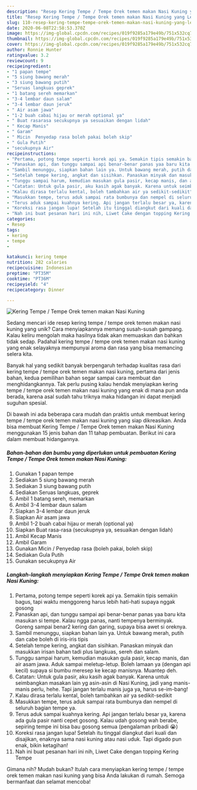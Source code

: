 ```yaml
---
description: "Resep Kering Tempe / Tempe Orek temen makan Nasi Kuning yang Lezat"
title: "Resep Kering Tempe / Tempe Orek temen makan Nasi Kuning yang Lezat"
slug: 110-resep-kering-tempe-tempe-orek-temen-makan-nasi-kuning-yang-lezat
date: 2020-06-08T22:58:53.370Z
image: https://img-global.cpcdn.com/recipes/019f9285a179e49b/751x532cq70/kering-tempe-tempe-orek-temen-makan-nasi-kuning-foto-resep-utama.jpg
thumbnail: https://img-global.cpcdn.com/recipes/019f9285a179e49b/751x532cq70/kering-tempe-tempe-orek-temen-makan-nasi-kuning-foto-resep-utama.jpg
cover: https://img-global.cpcdn.com/recipes/019f9285a179e49b/751x532cq70/kering-tempe-tempe-orek-temen-makan-nasi-kuning-foto-resep-utama.jpg
author: Ronnie Hunter
ratingvalue: 3.2
reviewcount: 9
recipeingredient:
- "1 papan tempe"
- "5 siung bawang merah"
- "3 siung bawang putih"
- "Seruas langkuas geprek"
- "1 batang sereh memarkan"
- "3-4 lembar daun salam"
- "3-4 lembar daun jeruk"
- " Air asam jawa"
- "1-2 buah cabai hijau or merah optional ya"
- " Buat rasarasa secukupnya ya sesuaikan dengan lidah"
- " Kecap Manis"
- " Garam"
- " Micin  Penyedap rasa boleh pakai boleh skip"
- " Gula Putih"
- "secukupnya Air"
recipeinstructions:
- "Pertama, potong tempe seperti korek api ya. Semakin tipis semakin bagus, tapi waktu menggoreng harus lebih hati-hati supaya nggak gosong"
- "Panaskan api, dan tunggu sampai api benar-benar panas yaa baru kita masukan si tempe. Kalau ngga panas, nanti tempenya berminyak. Goreng sampai benar2 kering dan garing, supaya bisa awet si oreknya."
- "Sambil menunggu, siapkan bahan lain ya. Untuk bawang merah, putih dan cabe boleh di iris-iris tipis"
- "Setelah tempe kering, angkat dan sisihkan. Panaskan minyak dan masukkan irisan bahan tadi plus langkuas, sereh dan salam."
- "Tunggu sampai harum, kemudian masukan gula pasir, kecap manis, dan air asam jawa. Aduk sampai meletup-letup. Boleh lamaan ya (dengan api kecil) supaya si bumbu meresep ke kecap manisnya. Muantep deh."
- "Catatan: Untuk gula pasir, aku kasih agak banyak. Karena untuk seimbangkan masakan lain yg asin-asin di Nasi Kuning, jadi yang manis-manis perlu, hehe. Tapi jangan terlalu manis juga ya, harus se-im-bang!"
- "Kalau dirasa terlalu kental, boleh tambahkan air ya sedikit-sedikit"
- "Masukkan tempe, terus aduk sampai rata bumbunya dan nempel di seluruh bagian tempe ya."
- "Terus aduk sampai kuahnya kering. Api jangan terlalu besar ya, karena ada gula pasir nanti cepet gosong. Kalau udah gosong wah berabe, sepiring tempe ini bisa bau gosong semua (pengalaman pribadi 😭)"
- "Koreksi rasa jangan lupa! Setelah itu tinggal diangkut dari kuali dan disajikan, enaknya sama nasi kuning atau nasi uduk. Tapi digado pun enak, bikin ketagihan!"
- "Nah ini buat pesanan hari ini nih, Liwet Cake dengan topping Kering Tempe"
categories:
- Resep
tags:
- kering
- tempe
- 

katakunci: kering tempe  
nutrition: 282 calories
recipecuisine: Indonesian
preptime: "PT35M"
cooktime: "PT36M"
recipeyield: "4"
recipecategory: Dinner

---
```



![Kering Tempe / Tempe Orek temen makan Nasi Kuning](https://img-global.cpcdn.com/recipes/019f9285a179e49b/751x532cq70/kering-tempe-tempe-orek-temen-makan-nasi-kuning-foto-resep-utama.jpg)

Sedang mencari ide resep kering tempe / tempe orek temen makan nasi kuning yang unik? Cara menyiapkannya memang susah-susah gampang. Kalau keliru mengolah maka hasilnya tidak akan memuaskan dan bahkan tidak sedap. Padahal kering tempe / tempe orek temen makan nasi kuning yang enak selayaknya mempunyai aroma dan rasa yang bisa memancing selera kita.



Banyak hal yang sedikit banyak berpengaruh terhadap kualitas rasa dari kering tempe / tempe orek temen makan nasi kuning, pertama dari jenis bahan, kedua pemilihan bahan segar sampai cara membuat dan menghidangkannya. Tak perlu pusing kalau hendak menyiapkan kering tempe / tempe orek temen makan nasi kuning yang enak di mana pun anda berada, karena asal sudah tahu triknya maka hidangan ini dapat menjadi suguhan spesial.


Di bawah ini ada beberapa cara mudah dan praktis untuk membuat kering tempe / tempe orek temen makan nasi kuning yang siap dikreasikan. Anda bisa membuat Kering Tempe / Tempe Orek temen makan Nasi Kuning menggunakan 15 jenis bahan dan 11 tahap pembuatan. Berikut ini cara dalam membuat hidangannya.

<!--inarticleads1-->

##### Bahan-bahan dan bumbu yang diperlukan untuk pembuatan Kering Tempe / Tempe Orek temen makan Nasi Kuning:

1. Gunakan 1 papan tempe
1. Sediakan 5 siung bawang merah
1. Sediakan 3 siung bawang putih
1. Sediakan Seruas langkuas, geprek
1. Ambil 1 batang sereh, memarkan
1. Ambil 3-4 lembar daun salam
1. Siapkan 3-4 lembar daun jeruk
1. Siapkan  Air asam jawa
1. Ambil 1-2 buah cabai hijau or merah (optional ya)
1. Siapkan  Buat rasa-rasa (secukupnya ya, sesuaikan dengan lidah)
1. Ambil  Kecap Manis
1. Ambil  Garam
1. Gunakan  Micin / Penyedap rasa (boleh pakai, boleh skip)
1. Sediakan  Gula Putih
1. Gunakan secukupnya Air




<!--inarticleads2-->

##### Langkah-langkah menyiapkan Kering Tempe / Tempe Orek temen makan Nasi Kuning:

1. Pertama, potong tempe seperti korek api ya. Semakin tipis semakin bagus, tapi waktu menggoreng harus lebih hati-hati supaya nggak gosong
1. Panaskan api, dan tunggu sampai api benar-benar panas yaa baru kita masukan si tempe. Kalau ngga panas, nanti tempenya berminyak. Goreng sampai benar2 kering dan garing, supaya bisa awet si oreknya.
1. Sambil menunggu, siapkan bahan lain ya. Untuk bawang merah, putih dan cabe boleh di iris-iris tipis
1. Setelah tempe kering, angkat dan sisihkan. Panaskan minyak dan masukkan irisan bahan tadi plus langkuas, sereh dan salam.
1. Tunggu sampai harum, kemudian masukan gula pasir, kecap manis, dan air asam jawa. Aduk sampai meletup-letup. Boleh lamaan ya (dengan api kecil) supaya si bumbu meresep ke kecap manisnya. Muantep deh.
1. Catatan: Untuk gula pasir, aku kasih agak banyak. Karena untuk seimbangkan masakan lain yg asin-asin di Nasi Kuning, jadi yang manis-manis perlu, hehe. Tapi jangan terlalu manis juga ya, harus se-im-bang!
1. Kalau dirasa terlalu kental, boleh tambahkan air ya sedikit-sedikit
1. Masukkan tempe, terus aduk sampai rata bumbunya dan nempel di seluruh bagian tempe ya.
1. Terus aduk sampai kuahnya kering. Api jangan terlalu besar ya, karena ada gula pasir nanti cepet gosong. Kalau udah gosong wah berabe, sepiring tempe ini bisa bau gosong semua (pengalaman pribadi 😭)
1. Koreksi rasa jangan lupa! Setelah itu tinggal diangkut dari kuali dan disajikan, enaknya sama nasi kuning atau nasi uduk. Tapi digado pun enak, bikin ketagihan!
1. Nah ini buat pesanan hari ini nih, Liwet Cake dengan topping Kering Tempe




Gimana nih? Mudah bukan? Itulah cara menyiapkan kering tempe / tempe orek temen makan nasi kuning yang bisa Anda lakukan di rumah. Semoga bermanfaat dan selamat mencoba!
